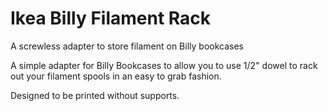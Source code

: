 # Ikea Billy Filament Rack
 A screwless adapter to store filament on Billy bookcases

A simple adapter for Billy Bookcases to allow you to use 1/2" dowel to rack out your filament spools in an easy to grab fashion.

Designed to be printed without supports.